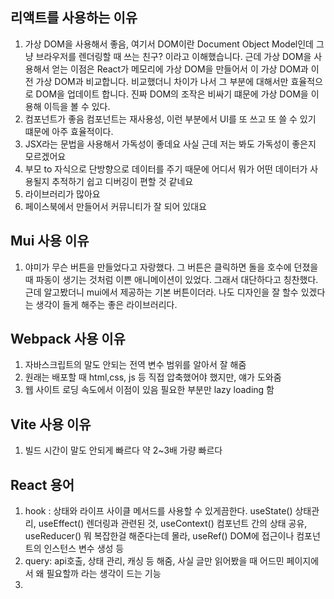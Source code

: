 
## 리액트를 사용하는 이유

1. 가상 DOM을 사용해서 좋음, 여기서 DOM이란 Document Object Model인데 그냥 브라우저를 렌더링할 때 쓰는 친구?
이라고 이해했습니다. 근데 가상 DOM을 사용해서 얻는 이점은 React가 메모리에 가상 DOM을 만들어서 이 가상 DOM과 이전 가상 DOM과 비교합니다.
비교했더니 차이가 나서 그 부분에 대해서만 효율적으로 DOM을 업데이트 합니다. 진짜 DOM의 조작은 비싸기 떄문에 가상 DOM을 이용해 이득을 볼 수 있다.
2. 컴포넌트가 좋음 컴포넌트는 재사용성, 이런 부분에서 UI를 또 쓰고 또 쓸 수 있기 떄문에 아주 효율적이다.
3. JSX라는 문법을 사용해서 가독성이 좋데요 사실 근데 저는 봐도 가독성이 좋은지 모르겠어요
4. 부모 to 자식으로 단방향으로 데이터를 주기 때문에 어디서 뭐가 어떤 데이터가 사용될지 추적하기 쉽고 디버깅이 편할 것 같네요
5. 라이브러리가 많아요
6. 페이스북에서 만들어서 커뮤니티가 잘 되어 있대요

## Mui 사용 이유

1. 야미가 무슨 버튼을 만들었다고 자랑했다. 그 버튼은 클릭하면 돌을 호수에 던졌을 때 파동이 생기는 것처럼 이쁜 애니메이션이 있었다.
그래서 대단하다고 칭찬했다. 근데 알고봤더니 mui에서 제공하는 기본 버튼이더라. 나도 디자인을 잘 할수 있겠다는 생각이 들게 해주는 좋은 라이브러리다.


## Webpack 사용 이유
1. 자바스크립트의 말도 안되는 전역 변수 범위를 알아서 잘 해줌
2. 원래는 배포할 때 html,css, js 등 직접 압축했어야 했지만, 얘가 도와줌
3. 웹 사이트 로딩 속도에서 이점이 있음 필요한 부분만 lazy loading 함

## Vite 사용 이유
1. 빌드 시간이 말도 안되게 빠르다 약 2~3배 가량 빠르다


## React 용어
1. hook : 상태와 라이프 사이클 메서드를 사용할 수 있게끔한다. useState() 상태관리, useEffect() 렌더링과 관련된 것, useContext() 컴포넌트 간의 상태 공유,
useReducer() 뭐 복잡한걸 해준다는데 몰라, useRef() DOM에 접근이나 컴포넌트의 인스턴스 변수 생성 등
2. query: api호출, 상태 관리, 캐싱 등 해줌, 사실 글만 읽어봤을 때 어드민 페이지에서 왜 필요할까 라는 생각이 드는 기능
3. 
